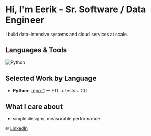 # Hi, I'm Eerik - Sr. Software / Data Engineer 

I build data-intensive systems and cloud services at scale.  

## Languages & Tools
![Python](https://img.shields.io/badge/-Python-3776AB?logo=python&logoColor=white)

## Selected Work by Language
- **Python:** [repo-1](#) — ETL + tests + CLI

## What I care about
- simple designs, measurable performance

🌐 [LinkedIn](https://www.linkedin.com/in/eeriklehtomaki/)
